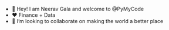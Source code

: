 - :wave: Hey! I am Neerav Gala and welcome to @PyMyCode
- :heart: Finance + Data
- :raised_hands: I’m looking to collaborate on making the world a better place
